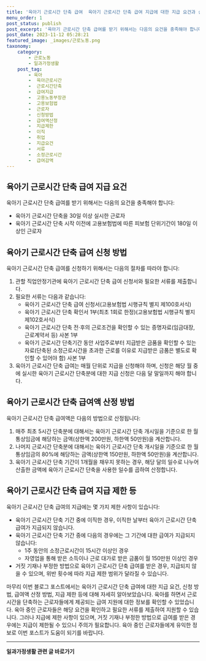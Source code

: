 ```yaml
---
title: '육아기 근로시간 단축 급여  육아기 근로시간 단축 급여 지급에 대한 지급 요건과 신청 방법 급여액 산정 방법 지급 제한 등'
menu_order: 1
post_status: publish
post_excerpt: '육아기 근로시간 단축 급여를 받기 위해서는 다음의 요건을 충족해야 합니다 '
post_date: 2023-11-12 05:28:21
featured_image: _images/근로노동.png
taxonomy:
    category:
        - 근로노동
        - 일과가정생활
    post_tag:
        - 육아
        -  육아근로시간
        -  근로시간단축
        -  급여지급
        -  고용노동부장관
        -  고용보험법
        -  근로자
        -  신청방법
        -  급여액산정
        -  지급제한
        -  이직
        -  취업
        -  지급요건
        -  서류
        -  소정근로시간
        -  급여감액
---
```



##   육아기 근로시간 단축 급여 지급 요건
육아기 근로시간 단축 급여를 받기 위해서는 다음의 요건을 충족해야 합니다:
- 육아기 근로시간 단축을 30일 이상 실시한 근로자
- 육아기 근로시간 단축 시작 이전에 고용보험법에 따른 피보험 단위기간이 180일 이상인 근로자

##   육아기 근로시간 단축 급여 신청 방법
육아기 근로시간 단축 급여를 신청하기 위해서는 다음의 절차를 따라야 합니다:
1. 관할 직업안정기관에 육아기 근로시간 단축 급여 신청서와 필요한 서류를 제출합니다.
2. 필요한 서류는 다음과 같습니다:
   - 육아기 근로시간 단축 급여 신청서(고용보험법 시행규칙 별지 제100호서식)
   - 육아기 근로시간 단축 확인서 1부(최초 1회로 한정)(고용보험법 시행규칙 별지 제102호서식)
   - 육아기 근로시간 단축 전·후의 근로조건을 확인할 수 있는 증명자료(임금대장, 근로계약서 등) 사본 1부
   - 육아기 근로시간 단축기간 동안 사업주로부터 지급받은 금품을 확인할 수 있는 자료(단축된 소정근로시간을 초과한 근로를 이유로 지급받은 금품은 별도로 확인할 수 있어야 함) 사본 1부
3. 육아기 근로시간 단축 급여는 매월 단위로 지급을 신청해야 하며, 신청은 해당 월 중에 실시한 육아기 근로시간 단축분에 대한 지급 신청은 다음 달 말일까지 해야 합니다.

##   육아기 근로시간 단축 급여액 산정 방법
육아기 근로시간 단축 급여액은 다음의 방법으로 산정됩니다:
1. 매주 최초 5시간 단축분에 대해서는 육아기 근로시간 단축 개시일을 기준으로 한 월 통상임금에 해당하는 금액(상한액 200만원, 하한액 50만원)을 계산합니다.
2. 나머지 근로시간 단축분에 대해서는 육아기 근로시간 단축 개시일을 기준으로 한 월 통상임금의 80%에 해당하는 금액(상한액 150만원, 하한액 50만원)을 계산합니다.
3. 육아기 근로시간 단축 기간이 1개월을 채우지 못하는 경우, 해당 달의 일수로 나누어 산출한 금액에 육아기 근로시간 단축을 사용한 일수를 곱하여 산정합니다.

##   육아기 근로시간 단축 급여 지급 제한 등
육아기 근로시간 단축 급여의 지급에는 몇 가지 제한 사항이 있습니다:
- 육아기 근로시간 단축 기간 중에 이직한 경우, 이직한 날부터 육아기 근로시간 단축 급여가 지급되지 않습니다.
- 육아기 근로시간 단축 기간 중에 다음의 경우에는 그 기간에 대한 급여가 지급되지 않습니다:
  - 1주 동안의 소정근로시간이 15시간 이상인 경우
  - 자영업을 통해 받은 소득이나 근로 대가로 받은 금품이 월 150만원 이상인 경우
- 거짓 기재나 부정한 방법으로 육아기 근로시간 단축 급여를 받은 경우, 지급되지 않을 수 있으며, 위반 횟수에 따라 지급 제한 범위가 달라질 수 있습니다.

마무리
이번 블로그 포스트에서는 육아기 근로시간 단축 급여에 대한 지급 요건, 신청 방법, 급여액 산정 방법, 지급 제한 등에 대해 자세히 알아보았습니다. 육아를 하면서 근로시간을 단축하는 근로자들에게 제공되는 급여 지원에 대한 정보를 확인할 수 있었습니다. 육아 중인 근로자들은 해당 요건을 확인하고 필요한 서류를 제출하여 지원할 수 있습니다. 그러나 지급에 제한 사항이 있으며, 거짓 기재나 부정한 방법으로 급여를 받은 경우에는 지급이 제한될 수 있으니 주의가 필요합니다. 육아 중인 근로자들에게 유익한 정보로 이번 포스트가 도움이 되기를 바랍니다.
<!-- wp:separator -->
<hr class="wp-block-separator has-alpha-channel-opacity"/>
<!-- /wp:separator -->

<!-- wp:group {"backgroundColor":"base","layout":{"type":"constrained"}} -->
<div class="wp-block-group has-base-background-color has-background"><!-- wp:paragraph {"align":"center","fontSize":"medium"} -->
<p class="has-text-align-center has-large-font-size"><strong>일과가정생활 관련 글 바로가기</strong></p>
<!-- /wp:paragraph -->


<!-- wp:latest-posts
{"categories":[{"id":10918,"count":19,"description":"","link":"https://uknowlaw.com/category/%ec%9d%bc%ea%b3%bc%ea%b0%80%ec%a0%95%ec%83%9d%ed%99%9c/","name":"일과가정생활","slug":"일과가정생활","taxonomy":"category","parent":0,"meta":[],"_links":{"self":[{"href":"https://uknowlaw.com/wp-json/wp/v2/categories/10918"}],"collection":[{"href":"https://uknowlaw.com/wp-json/wp/v2/categories"}],"about":[{"href":"https://uknowlaw.com/wp-json/wp/v2/taxonomies/category"}],"wp:post_type":[{"href":"https://uknowlaw.com/wp-json/wp/v2/posts?categories=10918"}],"curies":[{"name":"wp","href":"https://api.w.org/{rel}","templated":true}]}}],"postsToShow":100,"excerptLength":28,"postLayout":"grid","columns":2,"featuredImageAlign":"left","featuredImageSizeSlug":"large","fontSize":18px} /--></div>
<!-- /wp:group -->